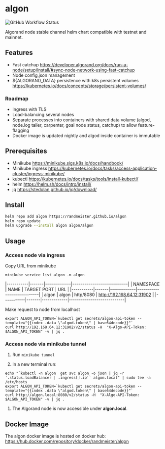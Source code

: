 # algon

![GitHub Workflow Status](https://img.shields.io/github/workflow/status/randmeister/algon/release)

Algorand node stable channel helm chart compatible with testnet and mainnet.

## Features

- Fast catchup https://developer.algorand.org/docs/run-a-node/setup/install/#sync-node-network-using-fast-catchup
- Node config.json management
- ${ALGORAND_DATA} persistence with k8s persistent volumes https://kubernetes.io/docs/concepts/storage/persistent-volumes/

### Roadmap

- Ingress with TLS
- Load-balancing several nodes
- Separate processes into containers with shared data volume (algod, node.log tailer, carpenter, goal node status, catchup) to allow feature-flagging
- Docker image is updated nightly and algod inside container is immutable

## Prerequisites

- Minikube https://minikube.sigs.k8s.io/docs/handbook/
- Minikube ingress https://kubernetes.io/docs/tasks/access-application-cluster/ingress-minikube/
- kubectl https://kubernetes.io/docs/tasks/tools/install-kubectl/
- helm https://helm.sh/docs/intro/install/
- jq https://stedolan.github.io/jq/download/

## Install

```sh
helm repo add algon https://randmeister.github.io/algon
helm repo update
helm upgrade --install algon algon/algon
```

## Usage

### Access node via ingress

Copy URL from minikube
```
minikube service list algon -n algon
```
|-----------|-------|-------------|----------------------------|
| NAMESPACE | NAME  | TARGET PORT |            URL             |
|-----------|-------|-------------|----------------------------|
| algon     | algon | http/8080   | http://192.168.64.12:31902 |
|-----------|-------|-------------|----------------------------|

Make request to node from localhost
```
export ALGON_API_TOKEN=`kubectl get secrets/algon-api-token --template="{{index .data \"algod.token\" | base64decode}}"`
curl http://192.168.64.12:31902/v2/status -H  "X-Algo-API-Token: $ALGON_API_TOKEN" -v | jq .
```

### Access node via minikube tunnel

1. Run `minikube tunnel`

1. In a new terminal run:

```
echo "`kubectl -n algon  get svc algon -o json | jq -r '.status.loadBalancer | .ingress[].ip'` algon.local" | sudo tee -a /etc/hosts
export ALGON_API_TOKEN=`kubectl get secrets/algon-api-token --template="{{index .data \"algod.token\" | base64decode}}"`
curl http://algon.local:8080/v2/status -H  "X-Algo-API-Token: $ALGON_API_TOKEN" -v | jq .
```

1. The Algorand node is now accessible under **algon.local**.

## Docker Image

The algon docker image is hosted on docker hub: https://hub.docker.com/repository/docker/randmeister/algon
